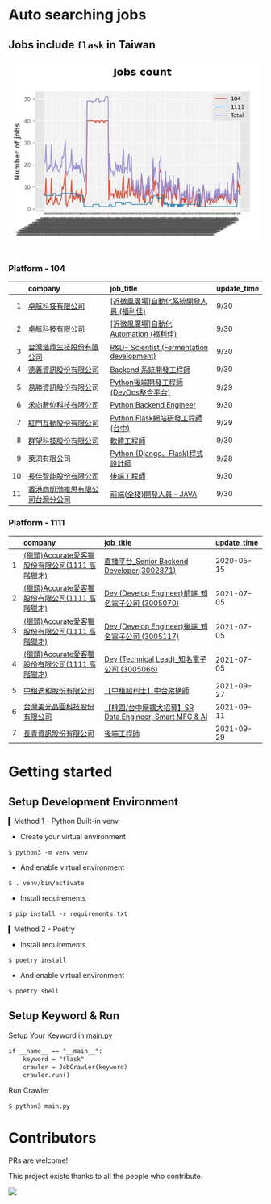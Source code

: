 # Auto searching jobs

## Jobs include `flask` in Taiwan 

 ![image](./doc/plot_img.jpg)


### Platform - 104


|    | company                                                                               | job_title                                                                                                 | update_time   |
|---:|:--------------------------------------------------------------------------------------|:----------------------------------------------------------------------------------------------------------|:--------------|
|  1 | [卓航科技有限公司](https://www.104.com.tw/company/1a2x6blmrv?jobsource=jolist_b_date)         | [[近微風廣場]自動化系統開發人員  (福利佳)](https://www.104.com.tw/job/7b0eo?jobsource=jolist_b_date)                       | 9/30          |
|  2 | [卓航科技有限公司](https://www.104.com.tw/company/1a2x6blmrv?jobsource=jolist_b_date)         | [[近微風廣場]自動化Automation  (福利佳)](https://www.104.com.tw/job/7b0ev?jobsource=jolist_b_date)                   | 9/30          |
|  3 | [台灣浩鼎生技股份有限公司](https://www.104.com.tw/company/60trb48?jobsource=jolist_b_date)        | [R&amp;D- Scientist (Fermentation development)](https://www.104.com.tw/job/75d9g?jobsource=jolist_b_date) | 9/30          |
|  4 | [德義資訊股份有限公司](https://www.104.com.tw/company/oe84aqo?jobsource=jolist_b_date)          | [Backend 系統開發工程師](https://www.104.com.tw/job/7awmz?jobsource=jolist_b_date)                               | 9/30          |
|  5 | [易勝資訊股份有限公司](https://www.104.com.tw/company/1a2x6bj8og?jobsource=jolist_a_relevance)  | [Python後端開發工程師(DevOps整合平台)](https://www.104.com.tw/job/7asvo?jobsource=jolist_a_relevance)                | 9/29          |
|  6 | [禾向數位科技有限公司](https://www.104.com.tw/company/1a2x6bl8h8?jobsource=jolist_b_date)       | [Python Backend Engineer](https://www.104.com.tw/job/71i7c?jobsource=jolist_b_date)                       | 9/30          |
|  7 | [紅門互動股份有限公司](https://www.104.com.tw/company/oh4m67k?jobsource=jolist_a_relevance)     | [Python Flask網站研發工程師(台中)](https://www.104.com.tw/job/6kf9h?jobsource=jolist_a_relevance)                  | 9/29          |
|  8 | [群望科技股份有限公司](https://www.104.com.tw/company/1a2x6bkv0j?jobsource=jolist_b_date)       | [軟體工程師](https://www.104.com.tw/job/708g9?jobsource=jolist_b_date)                                         | 9/30          |
|  9 | [萊泀有限公司](https://www.104.com.tw/company/1a2x6blg3t?jobsource=jolist_a_relevance)      | [Python (Django、Flask)程式設計師](https://www.104.com.tw/job/7cs5e?jobsource=jolist_a_relevance)               | 9/28          |
| 10 | [長佳智能股份有限公司](https://www.104.com.tw/company/1a2x6bkoxb?jobsource=jolist_b_date)       | [後端工程師](https://www.104.com.tw/job/6qa54?jobsource=jolist_b_date)                                         | 9/30          |
| 11 | [香港商凱渤維思有限公司台灣分公司](https://www.104.com.tw/company/1a2x6bkgaj?jobsource=jolist_b_date) | [前端(全棧)開發人員 – JAVA](https://www.104.com.tw/job/6aiim?jobsource=jolist_b_date)                             | 9/30          |

### Platform - 1111


|    | company                                                                    | job_title                                                                             | update_time   |
|---:|:---------------------------------------------------------------------------|:--------------------------------------------------------------------------------------|:--------------|
|  1 | [(獵頭)Accurate愛客獵股份有限公司(1111 高階獵才)](https://www.1111.com.tw/corp/69647966/) | [直播平台_Senior Backend Developer(3002871)](https://www.1111.com.tw/job/85960420/)       | 2020-05-15    |
|  2 | [(獵頭)Accurate愛客獵股份有限公司(1111 高階獵才)](https://www.1111.com.tw/corp/69647966/) | [Dev (Develop Engineer)前端_知名電子公司 (3005070)](https://www.1111.com.tw/job/97460023/)    | 2021-07-05    |
|  3 | [(獵頭)Accurate愛客獵股份有限公司(1111 高階獵才)](https://www.1111.com.tw/corp/69647966/) | [Dev (Develop Engineer)後端_知名電子公司 (3005117)](https://www.1111.com.tw/job/97460074/)    | 2021-07-05    |
|  4 | [(獵頭)Accurate愛客獵股份有限公司(1111 高階獵才)](https://www.1111.com.tw/corp/69647966/) | [Dev (Technical Lead)_知名電子公司 (3005066)](https://www.1111.com.tw/job/97459998/)        | 2021-07-05    |
|  5 | [中租迪和股份有限公司](https://www.1111.com.tw/corp/2850037/)                        | [【中租超利士】中台架構師](https://www.1111.com.tw/job/97507405/)                                 | 2021-09-27    |
|  6 | [台灣美光晶圓科技股份有限公司](https://www.1111.com.tw/corp/9622349/)                    | [【桃園/台中廠擴大招募】SR Data Engineer, Smart MFG & AI](https://www.1111.com.tw/job/97430508/) | 2021-09-11    |
|  7 | [長青資訊股份有限公司](https://www.1111.com.tw/corp/71694811/)                       | [後端工程師](https://www.1111.com.tw/job/85012186/)                                        | 2021-09-29    |



# Getting started
## Setup Development Environment
▍Method 1 - Python Built-in venv

- Create your virtual environment
```
$ python3 -m venv venv
```
- And enable virtual environment
```
$ . venv/bin/activate
```
- Install requirements
```
$ pip install -r requirements.txt 
```

▍Method 2 - Poetry
- Install requirements
```
$ poetry install
```
- And enable virtual environment
```
$ poetry shell
```

## Setup Keyword & Run

Setup Your Keyword in [main.py](./main.py#L88)
```
if __name__ == "__main__":
    keyword = "flask"
    crawler = JobCrawler(keyword)
    crawler.run()
```

Run Crawler
```
$ python3 main.py
```

# Contributors
PRs are welcome!

This project exists thanks to all the people who contribute.

<a href="https://github.com/hsuanchi/auto-search-flask-job/graphs/contributors">
  <img src="https://contrib.rocks/image?repo=hsuanchi/auto-search-flask-job"/>
</a>
